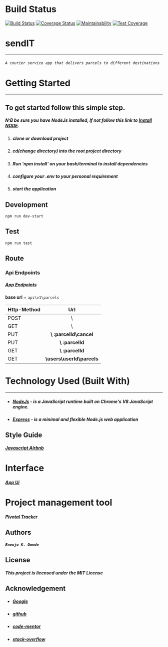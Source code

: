 # Build Status

[![Build Status](https://travis-ci.org/omenkish/sendIT.svg?branch=develop)](https://travis-ci.org/omenkish/sendIT) [![Coverage Status](https://coveralls.io/repos/github/omenkish/sendIT/badge.svg?branch=develop)](https://coveralls.io/github/omenkish/sendIT?branch=develop) [![Maintainability](https://api.codeclimate.com/v1/badges/faf387afa43a5dcebf2c/maintainability)](https://codeclimate.com/github/omenkish/sendIT/maintainability) [![Test Coverage](https://api.codeclimate.com/v1/badges/faf387afa43a5dcebf2c/test_coverage)](https://codeclimate.com/github/omenkish/sendIT/test_coverage)

# sendIT
---
###### `A courier service app that delivers parcels to different destinations`

# Getting Started
***
## To get started follow this simple step.
##### N:B be sure you have NodeJs installed, If not  follow this link to [Install NODE](https://nodejs.org/en/download/).

1. ##### clone or download project
2. ##### cd(change directory) into the root project directory
3. ##### Run 'npm install' on your bash/terminal to install dependencies
4. ##### configure your .env to your personal requirement
5. ##### start the application

## Development

```
npm run dev-start
```
## Test
```
npm run test
```
## Route

### Api Endpoints

##### [App Endpoints](eneojo-sendit.herokuapp.com/)

**base url** = `api\v1\parcels`

 Http-Method   | Url           |
 ------------- |:-----------------:| 
 POST          |   \  
 GET           |   \           
 PUT           | **\ :parcelId\cancel**
 PUT           | **\ :parcelId** 
 GET           | **\ :parcelId**    
|GET           | **\users\userId\parcels** 

# Technology Used (Built With)
___
* ##### [NodeJs](https://nodejs.org/en/download/)  - is a JavaScript runtime built on Chrome's V8 JavaScript engine.
* ##### [Express](https://expressjs.com/) - is a minimal and flexible Node.js web application 

## Style Guide
##### [Javascript Airbnb](https://github.com/airbnb/javascript)

# Interface

##### [App Ui](https://omenkish.github.io/sendIT/UI/index)

# Project management tool

##### [Pivotal Tracker](https://www.pivotaltracker.com/n/projects/2213035)

##  Authors
##### `Eneojo K. Omede`

##  License
##### This project is licensed under the MIT License

## Acknowledgement
* ##### [Google](https://github.com/airbnb/javascript)
* ##### [github](https://guides.github.com/features/mastering-markdown/)
* ##### [code-mentor](https://codementor.io/)
* ##### [stack-overflow](https://stackoverflow.com/)
